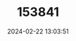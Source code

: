 ---
title: "153841"
category: "Procambarus paeninsulanus"
draft: false
date: 2024-02-22 13:03:51
languages:
  English: ["Peninsula Crayfish"]
---